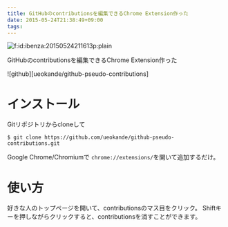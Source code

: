 ```yaml
---
title: GitHubのcontributionsを編集できるChrome Extension作った
date: 2015-05-24T21:38:49+09:00
tags: 
---
```


<span itemscope itemtype="http://schema.org/Photograph"><img src="/2015/05/24/213849/20150524211613.png" alt="f:id:ibenza:20150524211613p:plain" title="f:id:ibenza:20150524211613p:plain" class="hatena-fotolife" itemprop="image"></span>

GitHubのcontributionsを編集できるChrome Extension作った

![github][ueokande/github-pseudo-contributions]

# インストール

Gitリポジトリからcloneして

```
$ git clone https://github.com/ueokande/github-pseudo-contributions.git
```

Google Chrome/Chromiumで `chrome://extensions/`を開いて追加するだけ。

# 使い方

好きな人のトップページを開いて、contributionsのマス目をクリック。
Shiftキーを押しながらクリックすると、contributionsを消すことができます。

